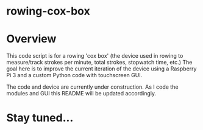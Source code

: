 # rowing-cox-box

# Overview

This code script is for a rowing 'cox box' (the device used in rowing to measure/track strokes per minute, total strokes, stopwatch time, etc.) The goal here is to improve the current iteration of the device using a Raspberry Pi 3 and a custom Python code with touchscreen GUI. 


The code and device are currently under construction. As I code the modules and GUI this README will be updated accordingly.

# Stay tuned...
